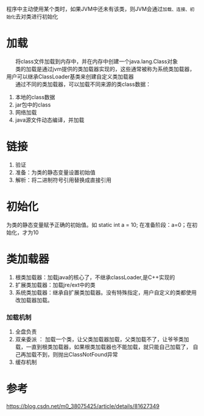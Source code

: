 程序中主动使用某个类时，如果JVM中还未有该类，则JVM会通过`加载、连接、初始化`去对类进行初始化
# 加载
 &nbsp;&nbsp;&nbsp;&nbsp;&nbsp;&nbsp;将class文件加载到内存中，并在内存中创建一个java.lang.Class对象<br/>
 &nbsp;&nbsp;&nbsp;&nbsp;&nbsp;&nbsp;类的加载是通过jvm提供的类加载器实现的，这些通常被称为系统类加载器，
 用户可以继承ClassLoader基类来创建自定义类加载器<br/>
 &nbsp;&nbsp;&nbsp;&nbsp;&nbsp;&nbsp;通过不同的类加载器，可以加载不同来源的类class数据：
 1. 本地的class数据
 2. jar包中的class
 3. 网络加载
 4. java源文件动态编译，并加载
# 链接
1. 验证
2. 准备：为类的静态变量设置初始值
3. 解析：将二进制符号引用替换成直接引用

# 初始化
为类的静态变量赋予正确的初始值。如 static int a = 10; 在准备阶段：a=0；在初始化，才为10

# 类加载器
1. 根类加载器：加载java的核心了，不继承classLoader,是C++实现的
2. 扩展类加载器：加载jre/ext中的类
3. 系统类加载器：继承自扩展类加载器。没有特殊指定，用户自定义的类都使用改加载器加载。
### 加载机制
1. 全盘负责
2. 双亲委派 ： 加载一个类，让父类加载器加载，父类加载不了，让爷爷类加载，一直到根类加载器，如果根类加载器也不能加载，就只能自己加载了，
    自己再加载不到，则抛出ClassNotFound异常
3. 缓存机制

# 参考
https://blog.csdn.net/m0_38075425/article/details/81627349

